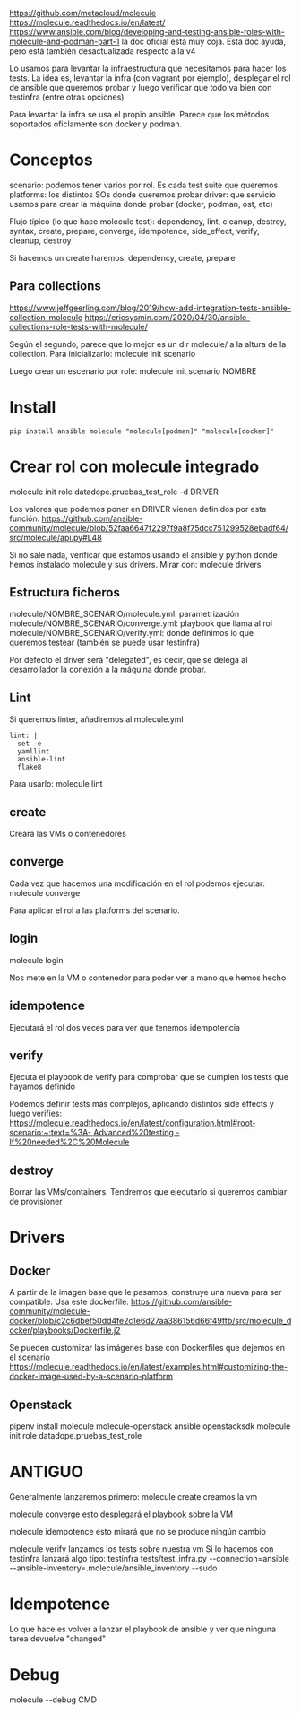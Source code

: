 https://github.com/metacloud/molecule
https://molecule.readthedocs.io/en/latest/
https://www.ansible.com/blog/developing-and-testing-ansible-roles-with-molecule-and-podman-part-1
  la doc oficial está muy coja. Esta doc ayuda, pero está también desactualizada respecto a la v4

Lo usamos para levantar la infraestructura que necesitamos para hacer los tests.
La idea es, levantar la infra (con vagrant por ejemplo), desplegar el rol de ansible que queremos probar y luego verificar que todo va bien con testinfra (entre otras opciones)

Para levantar la infra se usa el propio ansible.
Parece que los métodos soportados oficlamente son docker y podman.

# Conceptos
scenario: podemos tener varios por rol. Es cada test suite que queremos
platforms: los distintos SOs donde queremos probar
driver: que servicio usamos para crear la máquina donde probar (docker, podman, ost, etc)

Flujo típico (lo que hace molecule test):
dependency, lint, cleanup, destroy, syntax, create, prepare, converge, idempotence, side_effect, verify, cleanup, destroy

Si hacemos un create haremos:
dependency, create, prepare

## Para collections
https://www.jeffgeerling.com/blog/2019/how-add-integration-tests-ansible-collection-molecule
https://ericsysmin.com/2020/04/30/ansible-collections-role-tests-with-molecule/

Según el segundo, parece que lo mejor es un dir molecule/ a la altura de la collection.
Para inicializarlo:
molecule init scenario

Luego crear un escenario por role:
molecule init scenario NOMBRE


# Install
```
pip install ansible molecule "molecule[podman]" "molecule[docker]"
```

# Crear rol con molecule integrado
molecule init role datadope.pruebas_test_role -d DRIVER

Los valores que podemos poner en DRIVER vienen definidos por esta función:
https://github.com/ansible-community/molecule/blob/52faa6647f2297f9a8f75dcc751299528ebadf64/src/molecule/api.py#L48

Si no sale nada, verificar que estamos usando el ansible y python donde hemos instalado molecule y sus drivers.
Mirar con:
molecule drivers


## Estructura ficheros
molecule/NOMBRE_SCENARIO/molecule.yml: parametrización
molecule/NOMBRE_SCENARIO/converge.yml: playbook que llama al rol
molecule/NOMBRE_SCENARIO/verify.yml: donde definimos lo que queremos testear (también se puede usar testinfra)

Por defecto el driver será "delegated", es decir, que se delega al desarrollador la conexión a la máquina donde probar.

## Lint
Si queremos linter, añadiremos al molecule.yml
```
lint: |
  set -e
  yamllint .
  ansible-lint
  flake8
```

Para usarlo:
molecule lint

## create
Creará las VMs o contenedores


## converge
Cada vez que hacemos una modificación en el rol podemos ejecutar:
molecule converge

Para aplicar el rol a las platforms del scenario.

## login
molecule login

Nos mete en la VM o contenedor para poder ver a mano que hemos hecho

## idempotence
Ejecutará el rol dos veces para ver que tenemos idempotencia

## verify
Ejecuta el playbook de verify para comprobar que se cumplen los tests que hayamos definido

Podemos definir tests más complejos, aplicando distintos side effects y luego verifies:
https://molecule.readthedocs.io/en/latest/configuration.html#root-scenario:~:text=%3A-,Advanced%20testing,-If%20needed%2C%20Molecule

## destroy
Borrar las VMs/containers.
Tendremos que ejecutarlo si queremos cambiar de provisioner

# Drivers

## Docker
A partir de la imagen base que le pasamos, construye una nueva para ser compatible.
Usa este dockerfile: https://github.com/ansible-community/molecule-docker/blob/c2c6dbef50dd4fe2c1e6d27aa386156d66f49ffb/src/molecule_docker/playbooks/Dockerfile.j2

Se pueden customizar las imágenes base con Dockerfiles que dejemos en el scenario
https://molecule.readthedocs.io/en/latest/examples.html#customizing-the-docker-image-used-by-a-scenario-platform


## Openstack
pipenv install molecule molecule-openstack ansible openstacksdk
molecule init role datadope.pruebas_test_role

# ANTIGUO

Generalmente lanzaremos primero:
molecule create
  creamos la vm

molecule converge
  esto desplegará el playbook sobre la VM

molecule idempotence
  esto mirará que no se produce ningún cambio

molecule verify
  lanzamos los tests sobre nuestra vm
  Si lo hacemos con testinfra lanzará algo tipo: testinfra tests/test_infra.py --connection=ansible --ansible-inventory=.molecule/ansible_inventory --sudo



# Idempotence
Lo que hace es volver a lanzar el playbook de ansible y ver que ninguna tarea devuelve "changed"


# Debug
molecule --debug CMD

